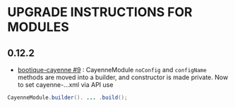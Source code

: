 # UPGRADE INSTRUCTIONS FOR MODULES

## 0.12.2

* [bootique-cayenne #9](https://github.com/nhl/bootique-cayenne/issues/9) : CayenneModule ```noConfig``` and ```configName``` methods are moved into a builder, and constructor is made private. Now to set cayenne-...xml via API use 

```java
CayenneModule.builder(). ... .build();
```